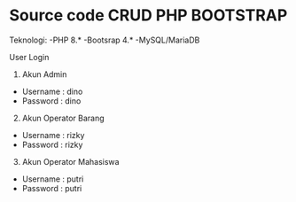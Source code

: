# Source code CRUD PHP BOOTSTRAP
Teknologi: 
-PHP 8.*
-Bootsrap 4.*
-MySQL/MariaDB

User Login
1. Akun Admin
- Username : dino
- Password : dino

2. Akun Operator Barang 
- Username : rizky
- Password : rizky

3. Akun Operator Mahasiswa
- Username : putri
- Password : putri

